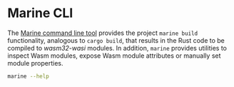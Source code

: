 # Marine CLI

The [Marine command line tool](https://github.com/fluencelabs/marine) provides the project `marine build` functionality, analogous to `cargo build`,  that results in the Rust code to be compiled to _wasm32-wasi_ modules. In addition,  `marine` provides utilities to inspect Wasm modules, expose Wasm module attributes or manually set module properties.

```sh
marine --help
```
